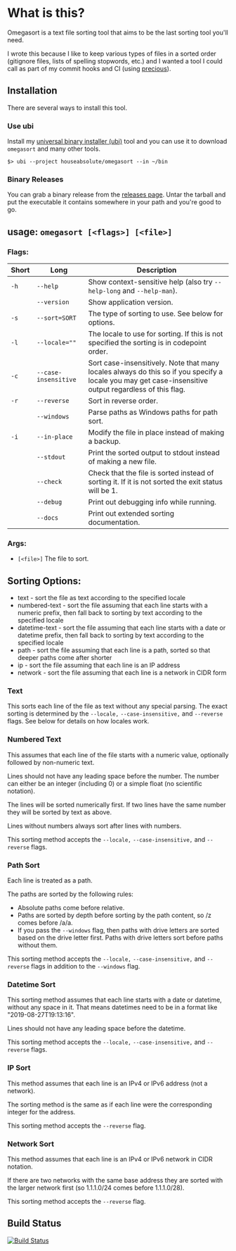 # What is this?

Omegasort is a text file sorting tool that aims to be the last sorting tool you'll need.

I wrote this because I like to keep various types of files in a sorted order (gitignore files, lists of spelling stopwords, etc.) and I wanted a tool I could call as part of my commit hooks and CI (using [precious](https://github.com/houseabsolute/precious)).

## Installation

There are several ways to install this tool.

### Use ubi

Install my [universal binary installer
(ubi)](https://github.com/houseabsolute/ubi) tool and you can use it to
download `omegasort` and many other tools.

```
$> ubi --project houseabsolute/omegasort --in ~/bin
```

### Binary Releases

You can grab a binary release from the [releases
page](https://github.com/houseabsolute/omegasort/releases). Untar the tarball
and put the executable it contains somewhere in your path and you're good to
go.

## usage: `omegasort [<flags>] [<file>]`

### Flags:

| Short | Long | Description |
| ----- | ---- | ----------- |
| `-h`  | `--help` | Show context-sensitive help (also try `--help-long` and `--help-man`). |
| | `--version` | Show application version. |
| `-s` | `--sort=SORT` | The type of sorting to use. See below for options. |
| `-l` | `--locale=""` | The locale to use for sorting. If this is not specified the sorting is in codepoint order. |
| `-c` | `--case-insensitive` | Sort case-insensitively. Note that many locales always do this so if you specify a locale you may get case-insensitive output regardless of this flag. |
| `-r` | `--reverse` | Sort in reverse order. |
| | `--windows` | Parse paths as Windows paths for path sort. |
| `-i` | `--in-place` | Modify the file in place instead of making a backup. |
| | `--stdout` | Print the sorted output to stdout instead of making a new file. |
| | `--check` | Check that the file is sorted instead of sorting it. If it is not sorted the exit status will be 1. |
| | `--debug` | Print out debugging info while running. |
| | `--docs` | Print out extended sorting documentation. |

### Args:

* `[<file>]`  The file to sort.

## Sorting Options:

* text - sort the file as text according to the specified locale
* numbered-text - sort the file assuming that each line starts with a numeric prefix, then fall back to sorting by text according to the specified locale
* datetime-text - sort the file assuming that each line starts with a date or datetime prefix, then fall back to sorting by text according to the specified locale
* path - sort the file assuming that each line is a path, sorted so that deeper paths come after shorter
* ip - sort the file assuming that each line is an IP address
* network - sort the file assuming that each line is a network in CIDR form

### Text

This sorts each line of the file as text without any special parsing. The exact
sorting is determined by the `--locale,` `--case-insensitive,` and `--reverse` flags.
See below for details on how locales work.

### Numbered Text

This assumes that each line of the file starts with a numeric value, optionally
followed by non-numeric text.

Lines should not have any leading space before the number. The number can
either be an integer (including 0) or a simple float (no scientific notation).

The lines will be sorted numerically first. If two lines have the same number
they will be sorted by text as above.

Lines without numbers always sort after lines with numbers.

This sorting method accepts the `--locale,` `--case-insensitive,` and `--reverse`
flags.

### Path Sort

Each line is treated as a path.

The paths are sorted by the following rules:

* Absolute paths come before relative.
* Paths are sorted by depth before sorting by the path content, so /z comes
before /a/a.
* If you pass the `--windows` flag, then paths with drive letters are sorted
based on the drive letter first. Paths with drive letters sort before paths
without them.

This sorting method accepts the `--locale,` `--case-insensitive,` and `--reverse`
flags in addition to the `--windows` flag.

### Datetime Sort

This sorting method assumes that each line starts with a date or datetime,
without any space in it. That means datetimes need to be in a format like
"2019-08-27T19:13:16".

Lines should not have any leading space before the datetime.

This sorting method accepts the `--locale,` `--case-insensitive,` and `--reverse`
flags.

### IP Sort

This method assumes that each line is an IPv4 or IPv6 address (not a network).

The sorting method is the same as if each line were the corresponding integer
for the address.

This sorting method accepts the `--reverse` flag.

### Network Sort

This method assumes that each line is an IPv4 or IPv6 network in CIDR notation.

If there are two networks with the same base address they are sorted with the
larger network first (so 1.1.1.0/24 comes before 1.1.1.0/28).

This sorting method accepts the `--reverse` flag.

## Build Status

[![Build Status](https://travis-ci.com/houseabsolute/omegasort.svg?branch=master)](https://travis-ci.com/houseabsolute/omegasort)
